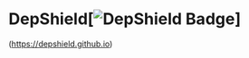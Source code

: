 # DepShield[![DepShield Badge](https://depshield.sonatype.org/badges/owner/repository/depshield.svg)]
(https://depshield.github.io)
